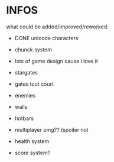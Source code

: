# INFOS

what could be added/improved/reworked:

- DONE unicode characters

- chunck system
- lots of game design cause i love it
- stargates
- gates tout court
- enemies
- walls
- hotbars
- multiplayer omg?? (spoiler no)
- health system
- score system?
